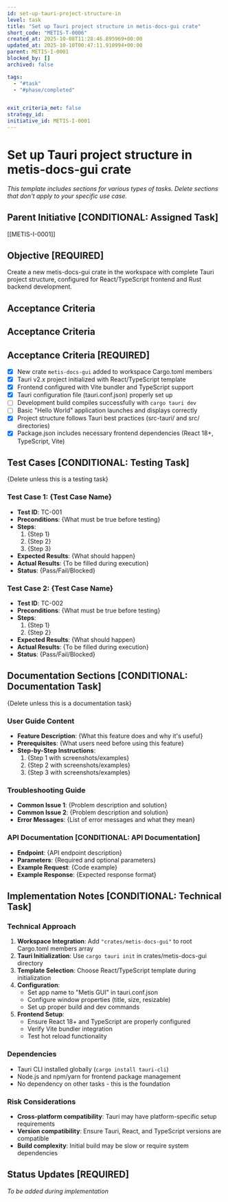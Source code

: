 ```yaml
---
id: set-up-tauri-project-structure-in
level: task
title: "Set up Tauri project structure in metis-docs-gui crate"
short_code: "METIS-T-0006"
created_at: 2025-10-08T11:28:46.895969+00:00
updated_at: 2025-10-10T00:47:11.910994+00:00
parent: METIS-I-0001
blocked_by: []
archived: false

tags:
  - "#task"
  - "#phase/completed"


exit_criteria_met: false
strategy_id: 
initiative_id: METIS-I-0001
---
```


# Set up Tauri project structure in metis-docs-gui crate

*This template includes sections for various types of tasks. Delete sections that don't apply to your specific use case.*

## Parent Initiative **[CONDITIONAL: Assigned Task]**

[[METIS-I-0001]]

## Objective **[REQUIRED]**

Create a new metis-docs-gui crate in the workspace with complete Tauri project structure, configured for React/TypeScript frontend and Rust backend development.

## Acceptance Criteria

## Acceptance Criteria

## Acceptance Criteria **[REQUIRED]**

- [x] New crate `metis-docs-gui` added to workspace Cargo.toml members
- [x] Tauri v2.x project initialized with React/TypeScript template
- [x] Frontend configured with Vite bundler and TypeScript support
- [x] Tauri configuration file (tauri.conf.json) properly set up
- [ ] Development build compiles successfully with `cargo tauri dev`
- [ ] Basic "Hello World" application launches and displays correctly
- [x] Project structure follows Tauri best practices (src-tauri/ and src/ directories)
- [x] Package.json includes necessary frontend dependencies (React 18+, TypeScript, Vite)

## Test Cases **[CONDITIONAL: Testing Task]**

{Delete unless this is a testing task}

### Test Case 1: {Test Case Name}
- **Test ID**: TC-001
- **Preconditions**: {What must be true before testing}
- **Steps**: 
  1. {Step 1}
  2. {Step 2}
  3. {Step 3}
- **Expected Results**: {What should happen}
- **Actual Results**: {To be filled during execution}
- **Status**: {Pass/Fail/Blocked}

### Test Case 2: {Test Case Name}
- **Test ID**: TC-002
- **Preconditions**: {What must be true before testing}
- **Steps**: 
  1. {Step 1}
  2. {Step 2}
- **Expected Results**: {What should happen}
- **Actual Results**: {To be filled during execution}
- **Status**: {Pass/Fail/Blocked}

## Documentation Sections **[CONDITIONAL: Documentation Task]**

{Delete unless this is a documentation task}

### User Guide Content
- **Feature Description**: {What this feature does and why it's useful}
- **Prerequisites**: {What users need before using this feature}
- **Step-by-Step Instructions**:
  1. {Step 1 with screenshots/examples}
  2. {Step 2 with screenshots/examples}
  3. {Step 3 with screenshots/examples}

### Troubleshooting Guide
- **Common Issue 1**: {Problem description and solution}
- **Common Issue 2**: {Problem description and solution}
- **Error Messages**: {List of error messages and what they mean}

### API Documentation **[CONDITIONAL: API Documentation]**
- **Endpoint**: {API endpoint description}
- **Parameters**: {Required and optional parameters}
- **Example Request**: {Code example}
- **Example Response**: {Expected response format}

## Implementation Notes **[CONDITIONAL: Technical Task]**

### Technical Approach
1. **Workspace Integration**: Add `"crates/metis-docs-gui"` to root Cargo.toml members array
2. **Tauri Initialization**: Use `cargo tauri init` in crates/metis-docs-gui directory
3. **Template Selection**: Choose React/TypeScript template during initialization
4. **Configuration**: 
   - Set app name to "Metis GUI" in tauri.conf.json
   - Configure window properties (title, size, resizable)
   - Set up proper build and dev commands
5. **Frontend Setup**:
   - Ensure React 18+ and TypeScript are properly configured
   - Verify Vite bundler integration
   - Test hot reload functionality

### Dependencies
- Tauri CLI installed globally (`cargo install tauri-cli`)
- Node.js and npm/yarn for frontend package management
- No dependency on other tasks - this is the foundation

### Risk Considerations
- **Cross-platform compatibility**: Tauri may have platform-specific setup requirements
- **Version compatibility**: Ensure Tauri, React, and TypeScript versions are compatible
- **Build complexity**: Initial build may be slow or require system dependencies

## Status Updates **[REQUIRED]**

*To be added during implementation*